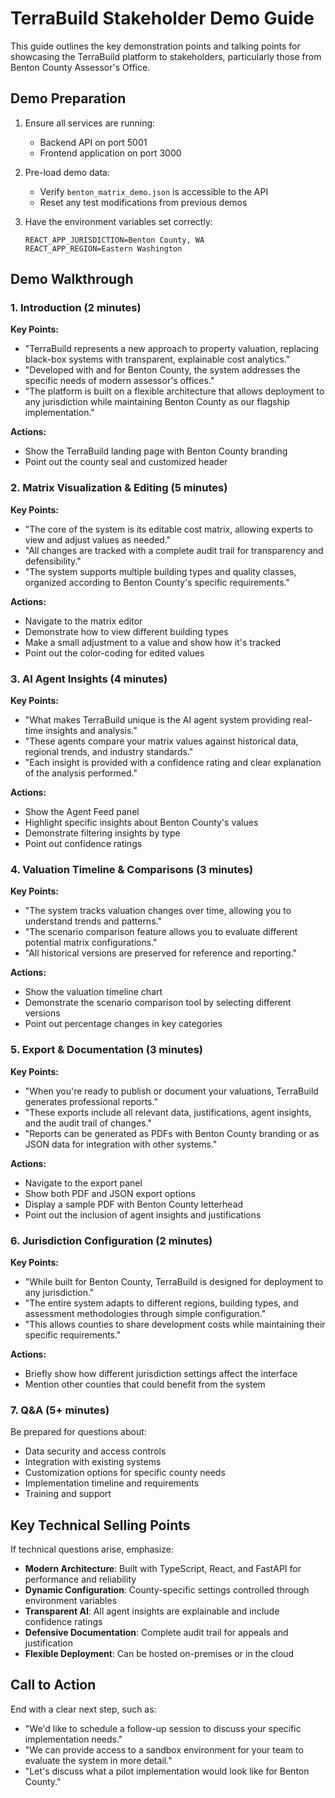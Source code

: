 # TerraBuild Stakeholder Demo Guide

This guide outlines the key demonstration points and talking points for showcasing the TerraBuild platform to stakeholders, particularly those from Benton County Assessor's Office.

## Demo Preparation

1. Ensure all services are running:
   - Backend API on port 5001
   - Frontend application on port 3000
   
2. Pre-load demo data:
   - Verify `benton_matrix_demo.json` is accessible to the API
   - Reset any test modifications from previous demos

3. Have the environment variables set correctly:
   ```
   REACT_APP_JURISDICTION=Benton County, WA
   REACT_APP_REGION=Eastern Washington
   ```

## Demo Walkthrough

### 1. Introduction (2 minutes)

**Key Points:**
- "TerraBuild represents a new approach to property valuation, replacing black-box systems with transparent, explainable cost analytics."
- "Developed with and for Benton County, the system addresses the specific needs of modern assessor's offices."
- "The platform is built on a flexible architecture that allows deployment to any jurisdiction while maintaining Benton County as our flagship implementation."

**Actions:**
- Show the TerraBuild landing page with Benton County branding
- Point out the county seal and customized header

### 2. Matrix Visualization & Editing (5 minutes)

**Key Points:**
- "The core of the system is its editable cost matrix, allowing experts to view and adjust values as needed."
- "All changes are tracked with a complete audit trail for transparency and defensibility."
- "The system supports multiple building types and quality classes, organized according to Benton County's specific requirements."

**Actions:**
- Navigate to the matrix editor
- Demonstrate how to view different building types
- Make a small adjustment to a value and show how it's tracked
- Point out the color-coding for edited values

### 3. AI Agent Insights (4 minutes)

**Key Points:**
- "What makes TerraBuild unique is the AI agent system providing real-time insights and analysis."
- "These agents compare your matrix values against historical data, regional trends, and industry standards."
- "Each insight is provided with a confidence rating and clear explanation of the analysis performed."

**Actions:**
- Show the Agent Feed panel
- Highlight specific insights about Benton County's values
- Demonstrate filtering insights by type
- Point out confidence ratings

### 4. Valuation Timeline & Comparisons (3 minutes)

**Key Points:**
- "The system tracks valuation changes over time, allowing you to understand trends and patterns."
- "The scenario comparison feature allows you to evaluate different potential matrix configurations."
- "All historical versions are preserved for reference and reporting."

**Actions:**
- Show the valuation timeline chart
- Demonstrate the scenario comparison tool by selecting different versions
- Point out percentage changes in key categories

### 5. Export & Documentation (3 minutes)

**Key Points:**
- "When you're ready to publish or document your valuations, TerraBuild generates professional reports."
- "These exports include all relevant data, justifications, agent insights, and the audit trail of changes."
- "Reports can be generated as PDFs with Benton County branding or as JSON data for integration with other systems."

**Actions:**
- Navigate to the export panel
- Show both PDF and JSON export options
- Display a sample PDF with Benton County letterhead
- Point out the inclusion of agent insights and justifications

### 6. Jurisdiction Configuration (2 minutes)

**Key Points:**
- "While built for Benton County, TerraBuild is designed for deployment to any jurisdiction."
- "The entire system adapts to different regions, building types, and assessment methodologies through simple configuration."
- "This allows counties to share development costs while maintaining their specific requirements."

**Actions:**
- Briefly show how different jurisdiction settings affect the interface
- Mention other counties that could benefit from the system

### 7. Q&A (5+ minutes)

Be prepared for questions about:
- Data security and access controls
- Integration with existing systems
- Customization options for specific county needs
- Implementation timeline and requirements
- Training and support

## Key Technical Selling Points

If technical questions arise, emphasize:

- **Modern Architecture**: Built with TypeScript, React, and FastAPI for performance and reliability
- **Dynamic Configuration**: County-specific settings controlled through environment variables
- **Transparent AI**: All agent insights are explainable and include confidence ratings
- **Defensive Documentation**: Complete audit trail for appeals and justification
- **Flexible Deployment**: Can be hosted on-premises or in the cloud

## Call to Action

End with a clear next step, such as:
- "We'd like to schedule a follow-up session to discuss your specific implementation needs."
- "We can provide access to a sandbox environment for your team to evaluate the system in more detail."
- "Let's discuss what a pilot implementation would look like for Benton County."